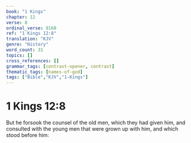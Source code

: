 ```yaml
---
book: "1 Kings"
chapter: 12
verse: 8
ordinal_verse: 9160
ref: "1 Kings 12:8"
translation: "KJV"
genre: "History"
word_count: 31
topics: []
cross_references: []
grammar_tags: [contrast-opener, contrast]
thematic_tags: [names-of-god]
tags: ["Bible","KJV","1-Kings"]
---
```


# 1 Kings 12:8

But he forsook the counsel of the old men, which they had given him, and consulted with the young men that were grown up with him, and which stood before him:
